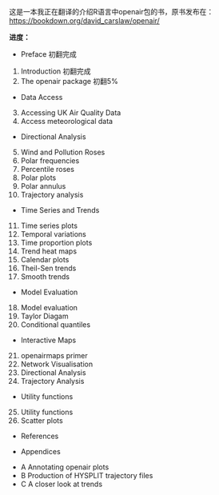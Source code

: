 这是一本我正在翻译的介绍R语言中openair包的书，原书发布在： https://bookdown.org/david_carslaw/openair/

**进度：**

- Preface                                   初翻完成
1. Introduction                             初翻完成
2. The openair package                      初翻5%            

- Data Access                 
3. Accessing UK Air Quality Data
4. Access meteorological data

- Directional Analysis
5. Wind and Pollution Roses
6. Polar frequencies
7. Percentile roses
8. Polar plots
9. Polar annulus
10. Trajectory analysis

- Time Series and Trends
11. Time series plots
12. Temporal variations
13. Time proportion plots
14. Trend heat maps
15. Calendar plots
16. Theil-Sen trends
17. Smooth trends

- Model Evaluation
18. Model evaluation
19. Taylor Diagam
20. Conditional quantiles

- Interactive Maps
21. openairmaps primer
22. Network Visualisation
23. Directional Analysis
24. Trajectory Analysis

- Utility functions
25. Utility functions
26. Scatter plots

- References

- Appendices
* A Annotating openair plots
* B Production of HYSPLIT trajectory files
* C A closer look at trends